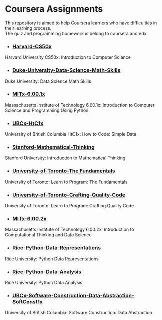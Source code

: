 # Coursera Assignments
This repository is aimed to help Coursera learners who have difficulties in their learning process.  
The quiz and programming homework is belong to coursera and edx.

- ### [Harvard-CS50x](./Harvard-CS50x)
Harvard University CS50x: Introduction to Computer Science

- ### [Duke-University-Data-Science-Math-Skills](./Duke-University-Data-Science-Math-Skills)
Duke University: Data Science Math Skills

- ### [MITx-6.00.1x](./MITx-6.00.1x)
Massachusetts Institute of Technology 6.00.1x: Introduction to Computer Science and Programming Using Python

- ### [UBCx-HtC1x](./UBCx-HtC1x)
University of British Columbia HtC1x: How to Code: Simple Data

- ### [Stanford-Mathematical-Thinking](./Stanford-University-Introduction-to-Mathematical-Thinking)
Stanford University: Introduction to Mathematical Thinking

- ### [University-of-Toronto-The Fundamentals](./University-of-Toronto-The%20Fundamentals)
University of Toronto: Learn to Program: The Fundamentals

- ### [University-of-Toronto-Crafting-Quality-Code](./University-of-Toronto-Crafting-Quality-Code)
University of Toronto: Learn to Program: Crafting Quality Code

- ### [MITx-6.00.2x](./MITx-6.00.2x)
Massachusetts Institute of Technology 6.00.2x: Introduction to Computational Thinking and Data Science

- ### [Rice-Python-Data-Representations](./Rice-Python-Data-Representations)
Rice University: Python Data Representations

- ### [Rice-Python-Data-Analysis](./Rice-Python-Data-Analysis)
Rice University: Python Data Analysis

- ### [UBCx-Software-Construction-Data-Abstraction-SoftConst1x](./UBCx-Software-Construction-Data-Abstraction-SoftConst1x)
University of British Columbia: Software Construction: Data Abstraction

